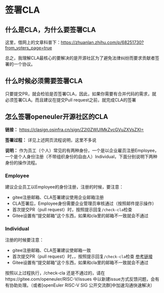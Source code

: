 # 签署CLA

## 什么是CLA，为什么要签署CLA

这里，借网上的文章科普下：https://zhuanlan.zhihu.com/p/68251730?from_voters_page=true

总之，我理解CLA最核心的要解决的是开源社区为了避免法律纠纷而要求贡献者签署的一个协议。



## 什么时候必须需要签署CLA

只要提交PR，就会检验是否签署CLA，因此，如果你需要有合并代码的需求，就必须签署CLA。而且建议在提交Pull request之前，就完成CLA的签署



## 怎么签署openeuler开源社区的CLA

**链接：**  https://clasign.osinfra.cn/sign/Z2l0ZWUlMkZvcGVuZXVsZXI=

**签署过程：**  详见上述网页流程说明，这里不多说

**说明：**  作为员工（个人）常见的有两种身份，一个是以企业雇员注册Employee，一个是个人身份注册（不带组织身份的自由人）Individual，下面分别说明下两种身份的操作流程。



### Employee

建议企业员工以Employee的身份注册，注册的时候，要注意：

- gitee注册邮箱、CLA签署建议使用企业邮箱注册
- CLA签署后，Employee身份需要企业管理员审核通过（按照邮件提示操作）
- 首次提交PR（pull request）时，按照提示回复`/check-cla`检查
- Gitee设置有“提交邮箱”这个东西，如果和cla里的邮箱不一致就会不通过



### Individual

注册的时候要注意：

- gitee注册邮箱、CLA签署建议使邮箱一致
- 首次提交PR（pull request）时，，按照提示回复`/check-cla`检查  [参考链接](https://gitee.com/openeuler/RISC-V/pulls/39)
- Gitee设置有“提交邮箱”这个东西，如果和cla里的邮箱不一致就会不通过



按照以上过程执行，/check-cla 还是不通过的，请在https://gitee.com/openeuler/RISC-V/issues 中以新建issue方式反馈问题，会有有协助处理。（或者[openEuler RISC-V SIG 公开交流群]中加速沟通快速解决）

